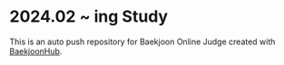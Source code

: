 # 2024.02 ~ ing Study
This is an auto push repository for Baekjoon Online Judge created with [BaekjoonHub](https://github.com/BaekjoonHub/BaekjoonHub).
